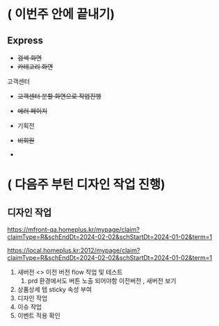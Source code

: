 

# ( 이번주 안에 끝내기)
## Express 
- ~~검색 화면~~
- ~~카테고리 화면~~


고객센터
- ~~고객센터 분할 화면으로 작업진행~~


- ~~에러 페이지~~
- 기획전 
- ~~비회원~~
- 

# ( 다음주 부턴 디자인 작업 진행)
## 디자인 작업 

https://mfront-qa.homeplus.kr/mypage/claim?claimType=R&schEndDt=2024-02-02&schStartDt=2024-01-02&term=1

https://local.homeplus.kr:2012/mypage/claim?claimType=R&schEndDt=2024-02-02&schStartDt=2024-01-02&term=1




 1.  새버전 <> 이전 버전 flow 작업  및 테스트
	 1. prd 환경에서도 버튼 노출 되어야함 이전버전 , 새버전 보기
 2. 상품상세 텝 sticky 속성 부여
 3. 디자인 작업
 4. 이슈 작업
 5. 이벤트 적용 확인
